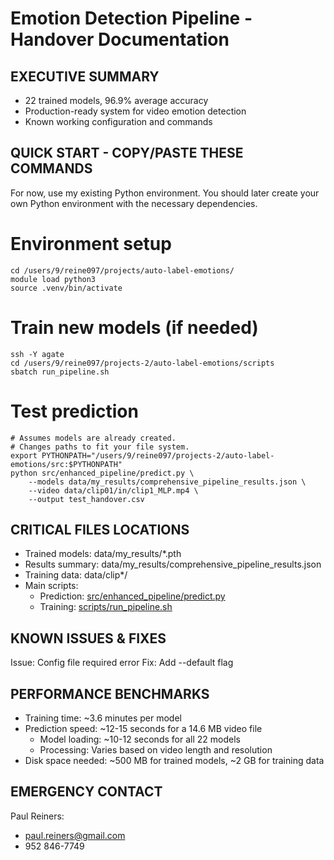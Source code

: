 # Emotion Detection Pipeline - Handover Documentation

## EXECUTIVE SUMMARY
- 22 trained models, 96.9% average accuracy
- Production-ready system for video emotion detection
- Known working configuration and commands

## QUICK START - COPY/PASTE THESE COMMANDS

For now, use my existing Python environment.  You should later create your own Python environment with the necessary dependencies.

# Environment setup
    cd /users/9/reine097/projects/auto-label-emotions/
    module load python3
    source .venv/bin/activate

# Train new models (if needed)
    ssh -Y agate
    cd /users/9/reine097/projects-2/auto-label-emotions/scripts
    sbatch run_pipeline.sh

# Test prediction
    # Assumes models are already created.
    # Changes paths to fit your file system.
    export PYTHONPATH="/users/9/reine097/projects-2/auto-label-emotions/src:$PYTHONPATH"
    python src/enhanced_pipeline/predict.py \
        --models data/my_results/comprehensive_pipeline_results.json \
        --video data/clip01/in/clip1_MLP.mp4 \
        --output test_handover.csv

## CRITICAL FILES LOCATIONS
- Trained models: data/my_results/*.pth
- Results summary: data/my_results/comprehensive_pipeline_results.json
- Training data: data/clip*/
- Main scripts: 
  * Prediction: [src/enhanced_pipeline/predict.py](./src/enhanced_pipeline/predict.py)
  * Training: [scripts/run_pipeline.sh](./scripts/run_pipeline.sh)

## KNOWN ISSUES & FIXES

Issue: Config file required error
Fix: Add --default flag

## PERFORMANCE BENCHMARKS
- Training time: ~3.6 minutes per model
- Prediction speed: ~12-15 seconds for a 14.6 MB video file
  * Model loading: ~10-12 seconds for all 22 models
  * Processing: Varies based on video length and resolution
- Disk space needed: ~500 MB for trained models, ~2 GB for training data

## EMERGENCY CONTACT
Paul Reiners:
* [paul.reiners@gmail.com](mailto:paul.reiners@gmail.com) 
* 952 846-7749

